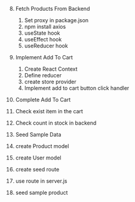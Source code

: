 8. Fetch Products From Backend

   1. Set proxy in package.json
   2. npm install axios
   3. useState hook
   4. useEffect hook
   5. useReducer hook

9. Implement Add To Cart

   1. Create React Context
   2. Define reducer
   3. create store provider
   4. Implement add to cart button click handler

10. Complete Add To Cart
11. Check exist item in the cart
12. Check count in stock in backend

13. Seed Sample Data
14. create Product model
15. create User model
16. create seed route
17. use route in server.js
18. seed sample product
